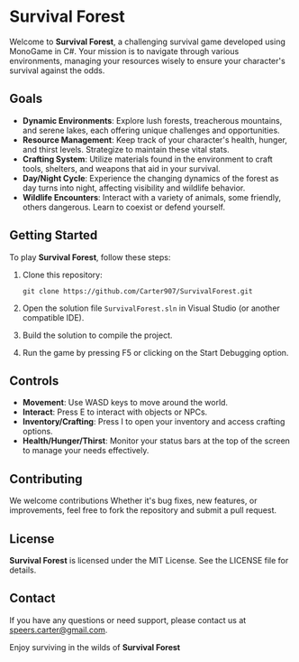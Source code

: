 # Survival Forest

Welcome to **Survival Forest**, a challenging survival game developed using MonoGame in C#. Your mission is to navigate through various environments, managing your resources wisely to ensure your character's survival against the odds.

## Goals

- **Dynamic Environments**: Explore lush forests, treacherous mountains, and serene lakes, each offering unique challenges and opportunities.
- **Resource Management**: Keep track of your character's health, hunger, and thirst levels. Strategize to maintain these vital stats.
- **Crafting System**: Utilize materials found in the environment to craft tools, shelters, and weapons that aid in your survival.
- **Day/Night Cycle**: Experience the changing dynamics of the forest as day turns into night, affecting visibility and wildlife behavior.
- **Wildlife Encounters**: Interact with a variety of animals, some friendly, others dangerous. Learn to coexist or defend yourself.

## Getting Started

To play **Survival Forest**, follow these steps:

1. Clone this repository:
   ```
   git clone https://github.com/Carter907/SurvivalForest.git
   ```

2. Open the solution file `SurvivalForest.sln` in Visual Studio (or another compatible IDE).

3. Build the solution to compile the project.

4. Run the game by pressing F5 or clicking on the Start Debugging option.

## Controls

- **Movement**: Use WASD keys to move around the world.
- **Interact**: Press E to interact with objects or NPCs.
- **Inventory/Crafting**: Press I to open your inventory and access crafting options.
- **Health/Hunger/Thirst**: Monitor your status bars at the top of the screen to manage your needs effectively.

## Contributing

We welcome contributions Whether it's bug fixes, new features, or improvements, feel free to fork the repository and submit a pull request.

## License

**Survival Forest** is licensed under the MIT License. See the LICENSE file for details.

## Contact

If you have any questions or need support, please contact us at speers.carter@gmail.com.

Enjoy surviving in the wilds of **Survival Forest**
